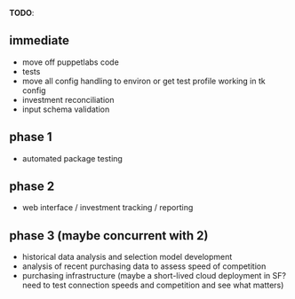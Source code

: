 **TODO**:

## immediate
* move off puppetlabs code
* tests
* move all config handling to environ or get test profile working in tk config
* investment reconciliation
* input schema validation

## phase 1
* automated package testing

## phase 2
* web interface / investment tracking / reporting

## phase 3 (maybe concurrent with 2)
* historical data analysis and selection model development
* analysis of recent purchasing data to assess speed of competition 
* purchasing infrastructure (maybe a short-lived cloud deployment in SF? need
  to test connection speeds and competition and see what matters)
